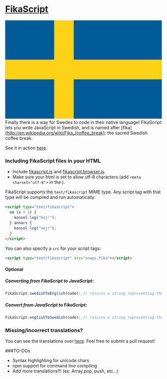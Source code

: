 [FikaScript](http://fikascript.se)
==========
![Swedish Flag](/assets/img/flag.png)  
Finally there is a way for Swedes to code in their native language!
FikaScript lets you write JavaScript in Swedish, and is named after [fika](http://en.wikipedia.org/wiki/Fika_(coffee_break): the sacred Swedish coffee break.

See it in action [here](http://fikascript.se). 
### Including FikaScript files in your HTML

- Include [fikascript.js](dist/fikascript.js) and [fikascript.browser.js](dist/fikascript.browser.js).
- Make sure your html is set to allow utf-8 characters (add `<meta charset="utf-8">` in the <head>).

FikaScript supports the `text/fikascript` MIME type. Any script tag with that type will be compiled and run automatically:
```html
<script type="text/fikascript">
  om (x < 5) {
    konsol.log("hej!");
  } annars {
    konsol.log("nej!");
  }
</script>
```

You can also specify a `src` for your script tags: 
```html
<script type="text/fikascript" src="snaps.fika"></script>
```

#### Optional

##### Converting from FikaScript to JavaScript:

```javascript
FikaScript.swedishToEnglish(code); // returns a string representing the translated code
```

##### Convert from JavaScript to FikaScript:

```javascript
FikaScript.englishToSwedish(code); // returns a string representing the translated code
```

### Missing/incorrect translations?
You can see the translations over [here](https://github.com/pushmatrix/fikascript/blob/gh-pages/dist/fikascript.js#L4). Feel free to submit a pull request!

###TO-DOs
- Syntax highlighting for unicode chars
- npm support for command line compiling
- Add more translations!!! (ex: Array.pop, push, etc...)
